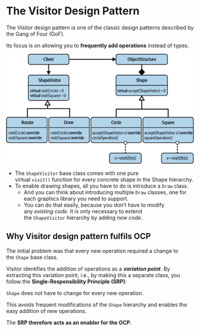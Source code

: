 # The Visitor Design Pattern

The Visitor design pattern is one of the classic design patterns described by the Gang of Four (GoF). 

Its focus is on allowing you to **frequently add operations** instead of types.

![image](./images/CyclicShapeVisitor.png)

- The `ShapeVisitor` base class comes with one pure virtual `visit()` function for every concrete shape in the Shape hierarchy.
- To enable drawing shapes, all you have to do is introduce a `Draw` class.
    - And you can think about introducing multiple `Draw` classes, one for each graphics library you need to support. 
    - You can do that easily, because you don’t have to modify any *existing code*. It is only necessary to extend the `ShapeVisitor` hierarchy by adding *new code*.

## Why Visitor design pattern fulfils OCP

The initial problem was that every new operation required a change to the `Shape` base class. 

Visitor identifies the addition of operations as a ***variation point***. By extracting this variation point, i.e., by making this a separate class, you follow the **Single-Responsibility Principle (SRP)**:

`Shape` does not have to change for every new operation. 

This avoids frequent modifications of the `Shape` hierarchy and enables the easy addition of new operations. 

The **SRP therefore acts as an enabler for the OCP.**